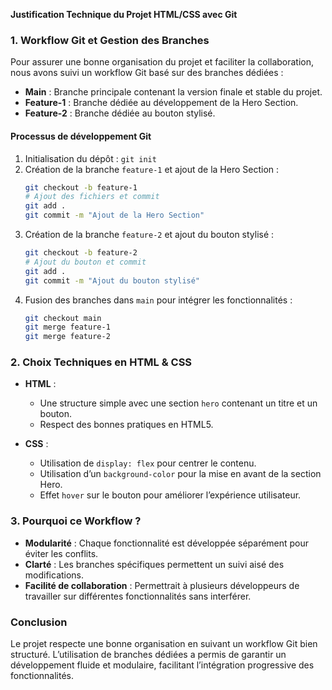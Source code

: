 **Justification Technique du Projet HTML/CSS avec Git**

### 1. **Workflow Git et Gestion des Branches**

Pour assurer une bonne organisation du projet et faciliter la collaboration, nous avons suivi un workflow Git basé sur des branches dédiées :
- **Main** : Branche principale contenant la version finale et stable du projet.
- **Feature-1** : Branche dédiée au développement de la Hero Section.
- **Feature-2** : Branche dédiée au bouton stylisé.

#### **Processus de développement Git**
1. Initialisation du dépôt : `git init`
2. Création de la branche `feature-1` et ajout de la Hero Section :
   ```bash
   git checkout -b feature-1
   # Ajout des fichiers et commit
   git add .
   git commit -m "Ajout de la Hero Section"
   ```
3. Création de la branche `feature-2` et ajout du bouton stylisé :
   ```bash
   git checkout -b feature-2
   # Ajout du bouton et commit
   git add .
   git commit -m "Ajout du bouton stylisé"
   ```
4. Fusion des branches dans `main` pour intégrer les fonctionnalités :
   ```bash
   git checkout main
   git merge feature-1
   git merge feature-2
   ```

### 2. **Choix Techniques en HTML & CSS**

- **HTML** :
  - Une structure simple avec une section `hero` contenant un titre et un bouton.
  - Respect des bonnes pratiques en HTML5.

- **CSS** :
  - Utilisation de `display: flex` pour centrer le contenu.
  - Utilisation d’un `background-color` pour la mise en avant de la section Hero.
  - Effet `hover` sur le bouton pour améliorer l’expérience utilisateur.

### 3. **Pourquoi ce Workflow ?**

- **Modularité** : Chaque fonctionnalité est développée séparément pour éviter les conflits.
- **Clarté** : Les branches spécifiques permettent un suivi aisé des modifications.
- **Facilité de collaboration** : Permettrait à plusieurs développeurs de travailler sur différentes fonctionnalités sans interférer.

### **Conclusion**

Le projet respecte une bonne organisation en suivant un workflow Git bien structuré. L’utilisation de branches dédiées a permis de garantir un développement fluide et modulaire, facilitant l’intégration progressive des fonctionnalités.

